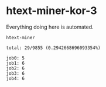 # htext-miner-kor-3

Everything doing here is automated.

```
htext-miner

total: 29/9855 (0.2942668696093354%)

job0: 5
job1: 6
job2: 6
job3: 6
job4: 6
```